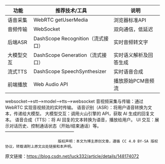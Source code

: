 | 功能    | 推荐技术/工具                     | 说明          |
| ----- | --------------------------- | ----------- |
| 语音采集  | WebRTC getUserMedia         | 浏览器标准API    |
| 音频传输  | WebSocket                   | 双向通信，低延迟    |
| 后端ASR | DashScope Recognition（流式接口） | 实时音频转文字     |
| 大模型交互 | DashScope Generation（流式接口）  | 实时语义解析及回答生成 |
| 流式TTS | DashScope SpeechSynthesizer | 实时语音合成      |
| 前端播放  | Web Audio API               | 播放原始PCM音频流  |


websocket-->stt-->model-->tts-->websocket
音视频采集与传输：通过 WebRTC 实现音视频流的实时传输。
语音识别（ASR）：将用户语音转换为文本，传递给大模型。
大模型交互：调用火山引擎的 API，获取 AI 生成的回复文本。
语音合成（TTS）：将 AI 回复的文本转换为语音，播放给用户。
UI 交互：展示对话历史、控制通话状态（开始/结束通话）等。
————————————————

                            版权声明：本文为博主原创文章，遵循 CC 4.0 BY-SA 版权协议，转载请附上原文出处链接和本声明。
                        
原文链接：https://blog.csdn.net/luck332/article/details/148174072